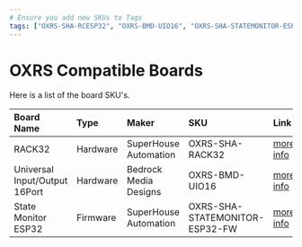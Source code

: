 ```yaml
---
# Ensure you add new SKUs to Tags
tags: ["OXRS-SHA-RCESP32", "OXRS-BMD-UIO16", "OXRS-SHA-STATEMONITOR-ESP32-FW"]
---
```

# OXRS Compatible Boards

Here is a list of the board SKU's.

|Board Name| Type |Maker       | SKU                          | Link                     |
|:-------- | :---- |:-------- |:-------------------------------| :------------------------|
|RACK32 | Hardware | SuperHouse Automation | OXRS-SHA-RACK32 | [more info](/docs/hardware/controllers/rack32.html) |
|Universal Input/Output 16Port | Hardware | Bedrock Media Designs | OXRS-BMD-UIO16| [more info](/docs/hardware/input-output-devices/universal-input-output-uio-16port.html) |
|State Monitor ESP32 | Firmware | SuperHouse Automation | OXRS-SHA-STATEMONITOR-ESP32-FW| [more info](/docs/firmware/state-monitor-esp32.html) |
